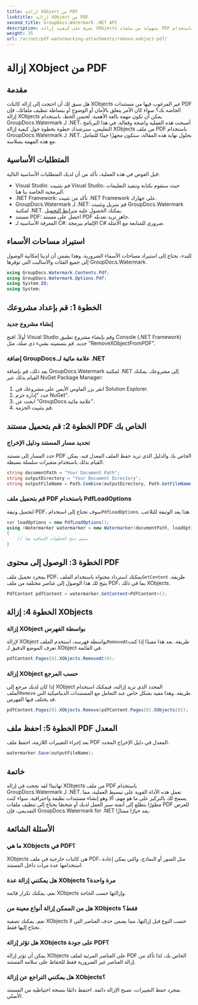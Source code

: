 ```yaml
---
title: إزالة XObject من PDF
linktitle: إزالة XObject من PDF
second_title: GroupDocs.Watermark .NET API
description: تعرف على كيفية إزالة XObjects بسهولة من ملفات PDF باستخدام GroupDocs.Watermark لـ .NET من خلال برنامجنا التعليمي الشامل خطوة بخطوة.
weight: 35
url: /ar/net/pdf-watermarking-attachments/remove-xobject-pdf/
---
```


# إزالة XObject من PDF

## مقدمة
هل سبق لك أن احتجت إلى إزالة كائنات XObjects غير المرغوب فيها من مستندات PDF الخاصة بك؟ سواء كان الأمر يتعلق بالأمان أو الوضوح أو ببساطة تنظيف ملفاتك، فإن إزالة XObjects يمكن أن تكون مهمة بالغة الأهمية. لحسن الحظ، باستخدام GroupDocs.Watermark لـ .NET، أصبحت هذه العملية واضحة وفعالة. في هذا البرنامج التعليمي، سنرشدك خطوة بخطوة حول كيفية إزالة XObjects من ملف PDF باستخدام GroupDocs.Watermark لـ .NET. بحلول نهاية هذه المقالة، ستكون مجهزًا جيدًا للتعامل مع هذه المهمة بسلاسة.
## المتطلبات الأساسية
قبل الغوص في هذه العملية، تأكد من أن لديك المتطلبات الأساسية التالية:
- Visual Studio: قم بتثبيت Visual Studio، حيث سنقوم بكتابة وتنفيذ التعليمات البرمجية الخاصة بنا هنا.
- .NET Framework: تأكد من تثبيت .NET Framework على جهازك.
-  GroupDocs.Watermark لـ .NET: قم بتنزيل وتثبيت GroupDocs.Watermark لمكتبة .NET. يمكنك الحصول عليه من[رابط التحميل](https://releases.groupdocs.com/Watermark/net/).
- مستند PDF: احصل على مستند PDF جاهز تريد تعديله.
- المعرفة الأساسية لـ C#: الإلمام ببرمجة C# ضروري للمتابعة مع الأمثلة.
## استيراد مساحات الأسماء
للبدء، نحتاج إلى استيراد مساحات الأسماء الضرورية. وهذا يضمن أن لدينا إمكانية الوصول إلى جميع الفئات والأساليب التي توفرها GroupDocs.Watermark.
```csharp
using GroupDocs.Watermark.Contents.Pdf;
using GroupDocs.Watermark.Options.Pdf;
using System.IO;
using System;
```
## الخطوة 1: قم بإعداد مشروعك
### إنشاء مشروع جديد
أولاً، افتح Visual Studio وقم بإنشاء مشروع تطبيق Console (.NET Framework) جديد. قم بتسميته بشيء ذي صلة، مثل "RemoveXObjectFromPDF".
### إضافة GroupDocs.علامة مائية لـ .NET
بعد ذلك، قم بإضافة GroupDocs.Watermark لمكتبة .NET إلى مشروعك. يمكنك القيام بذلك عبر NuGet Package Manager:
1. انقر بزر الماوس الأيمن على مشروعك في Solution Explorer.
2. حدد "إدارة حزم NuGet".
3. ابحث عن "GroupDocs.علامة مائية".
4. قم بتثبيت الحزمة.
## الخطوة 2: قم بتحميل مستند PDF الخاص بك
### تحديد مسار المستند ودليل الإخراج
حدد المسار إلى مستند PDF الخاص بك والدليل الذي تريد حفظ الملف المعدل فيه. يمكن القيام بذلك باستخدام متغيرات سلسلة بسيطة.
```csharp
string documentPath = "Your Document Path";
string outputDirectory = "Your Document Directory";
string outputFileName = Path.Combine(outputDirectory, Path.GetFileName(documentPath));
```
### قم بتحميل ملف PDF باستخدام PdfLoadOptions
 لتحميل وثيقة PDF، سوف تحتاج إلى استخدام`PdfLoadOptions`. هذا يعد الوثيقة للتلاعب.
```csharp
var loadOptions = new PdfLoadOptions();
using (Watermarker watermarker = new Watermarker(documentPath, loadOptions))
{
    // سيتم دمج الخطوات الإضافية هنا
}
```
## الخطوة 3: الوصول إلى محتوى PDF
 بمجرد تحميل ملف PDF، يمكنك استرداد محتواه باستخدام الملف`GetContent` طريقة. يتيح لك هذا الوصول إلى عناصر مختلفة من ملف PDF، بما في ذلك XObjects.
```csharp
PdfContent pdfContent = watermarker.GetContent<PdfContent>();
```
## الخطوة 4: إزالة XObjects
### إزالة XObject بواسطة الفهرس
 لإزالة XObject بواسطة فهرسه، استخدم الملف`RemoveAt`طريقة. يعد هذا مفيدًا إذا كنت تعرف الموضع الدقيق لـ XObject في القائمة.
```csharp
pdfContent.Pages[0].XObjects.RemoveAt(0);
```
### إزالة XObject حسب المرجع
 إذا كان لديك مرجع إلى XObject المحدد الذي تريد إزالته، فيمكنك استخدام الملف`Remove` طريقة. وهذا مفيد بشكل خاص عند التعامل مع المستندات الديناميكية التي قد يختلف فيها الفهرس.
```csharp
pdfContent.Pages[0].XObjects.Remove(pdfContent.Pages[0].XObjects[0]);
```
## الخطوة 5: احفظ ملف PDF المعدل
بعد إجراء التغييرات اللازمة، احفظ ملف PDF المعدل في دليل الإخراج المحدد.
```csharp
watermarker.Save(outputFileName);
```
## خاتمة
تهانينا! لقد نجحت في إزالة XObjects من ملف PDF باستخدام GroupDocs.Watermark لـ .NET. تعمل هذه الأداة القوية على تبسيط العملية، مما يسمح لك بالتركيز على ما هو مهم، ألا وهو إنشاء مستندات نظيفة واحترافية. سواء كنت مطورًا يتطلع إلى أتمتة سير العمل لديك أو شخصًا يحتاج إلى تنظيف ملفات PDF للعرض التقديمي، فإن GroupDocs.Watermark for .NET يعد خيارًا ممتازًا.
## الأسئلة الشائعة
### ما هي XObjects في PDF؟
XObjects هي كائنات خارجية في ملف PDF، مثل الصور أو النماذج، والتي يمكن إعادة استخدامها عدة مرات داخل المستند.
### هل يمكنني إزالة عدة XObjects مرة واحدة؟
نعم، يمكنك تكرار قائمة XObjects وإزالتها حسب الحاجة.
### هل من الممكن إزالة أنواع معينة من XObjects فقط؟
نعم، يمكنك تصفية XObjects حسب النوع قبل إزالتها، مما يضمن حذف العناصر التي لا تحتاج إليها فقط.
### هل تؤثر إزالة XObjects على جودة PDF؟
يمكن أن تؤثر إزالة XObjects على العناصر المرئية لملف PDF الخاص بك، لذا تأكد من إزالة العناصر غير الضرورية فقط للحفاظ على سلامة المستند.
### هل يمكنني التراجع عن إزالة XObjects؟
بمجرد حفظ التغييرات، تصبح الإزالة دائمة. احتفظ دائمًا بنسخة احتياطية من المستند الأصلي.